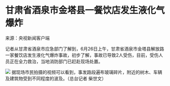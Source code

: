 

# 甘肃省酒泉市金塔县一餐饮店发生液化气爆炸

来源：央视新闻客户端

记者从甘肃省酒泉市应急部门了解到，6月26日上午，甘肃省酒泉市金塔县解放路一家餐饮店发生液化气爆炸事故，初步了解，事故已导致2人受伤，目前，受伤人员正在全力救治，当地消防部门已赶赴现场处置。

![](https://inews.gtimg.com/om_bt/OSIytJUxZXfOFgSFW9VKCsX0NlIH7aOSyFb4xUAxs8yscAA/1000)
据现场市民拍摄的视频可以看到，事发路段遍布玻璃碎片，附近的树木、车辆及建筑物受到不同程度的波及。（总台记者 柴世文）

